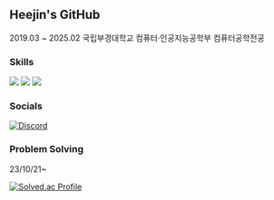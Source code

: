 ## Heejin's GitHub

2019.03 ~ 2025.02 국립부경대학교 컴퓨터·인공지능공학부 컴퓨터공학전공

### Skills
<p>
  <img src="https://img.shields.io/badge/C++-00599C?style=for-the-badge&logo=C%2B%2B&logoColor=white">
  <img src="https://img.shields.io/badge/C%23-512BD4?style=for-the-badge&logo=Csharp&logoColor=white">
  <img src="https://img.shields.io/badge/Unity-000000?style=for-the-badge&logo=Unity&logoColor=white">
</p>
  
### Socials
[![Discord](https://img.shields.io/badge/Discord-5865F2?style=for-the-badge&logo=discord&logoColor=white)](https://discordapp.com/users/352857485104775179)
  
### Problem Solving
23/10/21~

[![Solved.ac Profile](http://mazassumnida.wtf/api/mini/generate_badge?boj=hjlee6824)](https://solved.ac/profile/hjlee6824)
